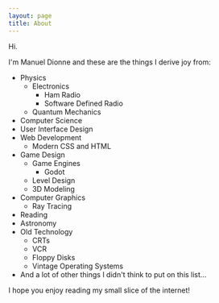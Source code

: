 ```yaml
---
layout: page
title: About
---
```


Hi.

I'm Manuel Dionne and these are the things I derive joy from:

* Physics
  * Electronics
    * Ham Radio
    * Software Defined Radio
  * Quantum Mechanics
* Computer Science
* User Interface Design
* Web Development
  * Modern CSS and HTML
* Game Design
  * Game Engines
    * Godot
  * Level Design
  * 3D Modeling
* Computer Graphics
  * Ray Tracing
* Reading
* Astronomy
* Old Technology
  * CRTs
  * VCR
  * Floppy Disks
  * Vintage Operating Systems
* And a lot of other things I didn't think to put on this list...


I hope you enjoy reading my small slice of the internet!
